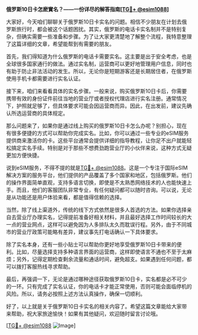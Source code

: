 **俄罗斯10日卡怎麽實名？——一份详尽的解答指南[[TG💪+ @esim1088](https://t.me/s/esim1088)]**

大家好，今天咱们聊聊关于俄罗斯10日卡实名的问题。相信不少朋友在计划去俄罗斯旅行时，都会被这个话题困扰。其实，俄罗斯的电话卡实名制并不是特别复杂，但确实需要一些准备和步骤。为了让大家更清楚地了解整个流程，我特意整理了这篇详细的文章，希望能帮到有需要的朋友。

首先，我们得知道为什么俄罗斯的电话卡需要实名。这主要是出于安全考虑，也是全球很多国家通行的做法。通过实名制，运营商可以更好地管理用户信息，同时也有助于防止非法活动的发生。所以，无论你是短期游客还是长期居住者，在俄罗斯使用手机卡都需要进行实名认证。

接下来，咱们来看看具体的实名步骤。一般来说，购买俄罗斯10日卡后，你需要携带有效的身份证件前往当地的营业厅或者授权代理店进行实名注册。通常情况下，护照就足够了，但具体要求可能会因运营商而异。因此，在出发前，建议先确认所选运营商的具体规定。

那么问题来了，如果你是通过线上购买的俄罗斯10日卡怎么办呢？别担心，现在有很多便捷的方式可以帮助你完成实名。比如，你可以通过一些专业的eSIM服务提供商来激活你的卡。这些平台通常会提供详细的指导教程，让你足不出户就能轻松搞定实名手续。特别是对于那些不想费劲跑营业厅的小伙伴来说，这种方式无疑更加方便快捷。

说到eSIM服务，不得不提的就是[TG💪+ @esim1088](https://t.me/s/esim1088)。这是一个专注于国际eSIM解决方案的服务平台，他们提供的产品覆盖了多个国家和地区，包括俄罗斯。他们的操作界面简单直观，支持多语言切换，即使是不太熟悉网络技术的人也能快速上手。而且，他们的客服团队非常专业，有任何疑问都可以随时咨询。可以说，无论是从功能还是用户体验来看，都是值得信赖的选择。

当然，除了线上渠道外，传统的线下方式依然是很多人首选的方法。如果你选择亲自去营业厅办理实名，记得提前准备好相关材料，并且最好选择工作时间较长的大一点的营业网点，这样可以避免因为人多排队太久而耽误行程。另外，由于不同城市的营业厅政策可能略有差异，建议事先打电话确认一下具体要求。

除了实名本身，还有一些小贴士可以帮助你更好地享受俄罗斯10日卡带来的便利。比如，尽量选择支持多种语言界面的运营商，这样即使语言不通也不至于太麻烦；另外，记得定期检查剩余流量和通话时间，避免超支。如果遇到任何问题，都可以拨打客服热线寻求帮助。

最后，再强调一下，无论是通过哪种途径获取俄罗斯10日卡，实名都是必不可少的一环。只有完成了实名认证，你的电话卡才能正常使用，否则可能会面临停机的风险。所以，请务必按照上述方法认真操作，确保一切顺利。

好了，以上就是关于俄罗斯10日卡实名的相关内容了。希望这篇文章能给大家带来帮助，祝大家旅途愉快！如果有其他疑问，欢迎随时留言讨论哦。

[[TG💪+ @esim1088](https://t.me/s/esim1088) ![Image](https://i.postimg.cc/4NQfJmqS/Snipaste-2025-05-13-00-14-12.png)]